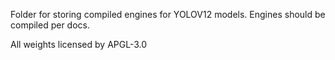 Folder for storing compiled engines for YOLOV12 models.
Engines should be compiled per docs.

All weights licensed by APGL-3.0
